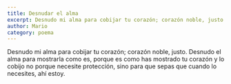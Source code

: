 ```yaml
---
title: Desnudar el alma
excerpt: Desnudo mi alma para cobijar tu corazón; corazón noble, justo.
author: Mario
category: poema
---
```


Desnudo mi alma para cobijar tu corazón; corazón noble, justo. Desnudo el alma para mostrarla como es, porque es como has mostrado tu corazón y lo cobijo no porque necesite protección, sino para que sepas que cuando lo necesites, ahí estoy. 
